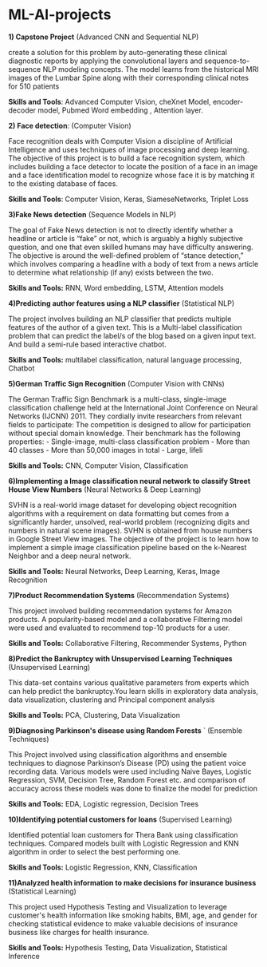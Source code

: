 # ML-AI-projects
**1) Capstone Project**
(Advanced CNN and Sequential NLP)

create a solution for this problem by auto-generating these clinical diagnostic reports by applying the convolutional layers and sequence-to-sequence NLP modeling concepts. The model learns from the historical MRI images of the Lumbar Spine along with their corresponding clinical notes for 510 patients 

**Skills and Tools**:
Advanced Computer Vision, cheXnet Model, encoder-decoder model, Pubmed Word embedding , Attention layer.


**2) Face detection**:
(Computer Vision)

Face recognition deals with Computer Vision a discipline of Artificial Intelligence and uses techniques of image processing and deep learning. The objective of this project is to build a face recognition system, which includes building a face detector to locate the position of a face in an image and a face identification model to recognize whose face it is by matching it to the existing database of faces.

**Skills and Tools**:
Computer Vision, Keras, SiameseNetworks, Triplet Loss


**3)Fake News detection**
(Sequence Models in NLP)

The goal of Fake News detection is not to directly identify whether a headline or article is “fake” or not, which is arguably a highly subjective question, and one that even skilled humans may have difficulty answering. The objective is around the well-defined problem of “stance detection,” which involves comparing a headline with a body of text from a news article to determine what relationship (if any) exists between the two.

**Skills and Tools:**
RNN, Word embedding, LSTM, Attention models


**4)Predicting author features using a NLP classifier**
(Statistical NLP)

The project involves building an NLP classifier that predicts multiple features of the author of a given text. This is a Multi-label classification problem that can predict the label/s of the blog based on a given input text. And build a semi-rule based interactive chatbot.

**Skills and Tools:**
multilabel classification, natural language processing, Chatbot


**5)German Traffic Sign Recognition**
(Computer Vision with CNNs)

The German Traffic Sign Benchmark is a multi-class, single-image classification challenge held at the International Joint Conference on Neural Networks (IJCNN) 2011. They cordially invite researchers from relevant fields to participate: The competition is designed to allow for participation without special domain knowledge. Their benchmark has the following properties: - Single-image, multi-class classification problem - More than 40 classes - More than 50,000 images in total - Large, lifeli

**Skills and Tools:**
CNN, Computer Vision, Classification


**6)Implementing a Image classification neural network to classify Street House View Numbers**
(Neural Networks & Deep Learning)

SVHN is a real-world image dataset for developing object recognition algorithms with a requirement on data formatting but comes from a significantly harder, unsolved, real-world problem (recognizing digits and numbers in natural scene images). SVHN is obtained from house numbers in Google Street View images. The objective of the project is to learn how to implement a simple image classification pipeline based on the k-Nearest Neighbor and a deep neural network.

**Skills and Tools:**
Neural Networks, Deep Learning, Keras, Image Recognition


**7)Product Recommendation Systems**
(Recommendation Systems)

This project involved building recommendation systems for Amazon products. A popularity-based model and a collaborative Filtering model were used and evaluated to recommend top-10 products for a user.

**Skills and Tools:**
Collaborative Filtering, Recommender Systems, Python


**8)Predict the Bankruptcy with Unsupervised Learning Techniques**
(Unsupervised Learning)

This data-set contains various qualitative parameters from experts which can help predict the bankruptcy.You learn skills in exploratory data analysis, data visualization, clustering and Principal component analysis

**Skills and Tools:**
PCA, Clustering, Data Visualization


**9)Diagnosing Parkinson's disease using Random Forests** `
(Ensemble Techniques)

This Project involved using classification algorithms and ensemble techniques to diagnose Parkinson’s Disease (PD) using the patient voice recording data. Various models were used including Naive Bayes, Logistic Regression, SVM, Decision Tree, Random Forest etc. and comparison of accuracy across these models was done to finalize the model for prediction

**Skills and Tools:**
EDA, Logistic regression, Decision Trees


**10)Identifying potential customers for loans**
(Supervised Learning)

Identified potential loan customers for Thera Bank using classification techniques. Compared models built with Logistic Regression and KNN algorithm in order to select the best performing one.

**Skills and Tools:**
Logistic Regression, KNN, Classification


**11)Analyzed health information to make decisions for insurance business**
(Statistical Learning)

This project used Hypothesis Testing and Visualization to leverage customer's health information like smoking habits, BMI, age, and gender for checking statistical evidence to make valuable decisions of insurance business like charges for health insurance.

**Skills and Tools:**
Hypothesis Testing, Data Visualization, Statistical Inference
